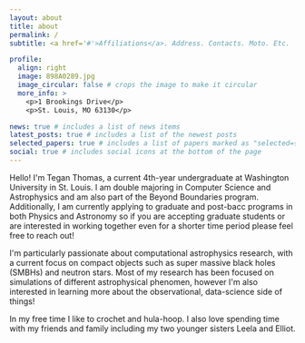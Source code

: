 ```yaml
---
layout: about
title: about
permalink: /
subtitle: <a href='#'>Affiliations</a>. Address. Contacts. Moto. Etc.

profile:
  align: right
  image: 898A0289.jpg
  image_circular: false # crops the image to make it circular
  more_info: >
    <p>1 Brookings Drive</p>
    <p>St. Louis, MO 63130</p>

news: true # includes a list of news items
latest_posts: true # includes a list of the newest posts
selected_papers: true # includes a list of papers marked as "selected={true}"
social: true # includes social icons at the bottom of the page
---
```

Hello! I'm Tegan Thomas, a current 4th-year undergraduate at Washington University in St. Louis. I am double majoring in Computer Science and Astrophysics and am also part of the Beyond Boundaries program. Additionally, I am currently applying to graduate and post-bacc programs in both Physics and Astronomy so if you are accepting graduate students or are interested in working together even for a shorter time period please feel free to reach out! 

I'm particularly passionate about computational astrophysics research, with a current focus on compact objects such as super massive black holes (SMBHs) and neutron stars. Most of my research has been focused on simulations of different astrophysical phenomen, however I'm also interested in learning more about the observational, data-science side of things!

In my free time I like to crochet and hula-hoop. I also love spending time with my friends and family including my two younger sisters Leela and Elliot. 

